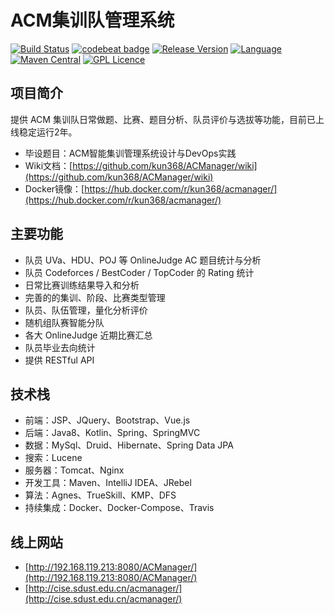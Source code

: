 # ACM集训队管理系统

[![Build Status](https://travis-ci.org/kun368/ACManager.svg?branch=master)](https://travis-ci.org/kun368/ACManager)
[![codebeat badge](https://codebeat.co/badges/49176421-bc21-4672-ad36-d7b275ad2afa)](https://codebeat.co/projects/github-com-kun368-acmanager-master)
[![Release Version](https://img.shields.io/badge/release-1.1.0-red.svg)](https://github.com/kun368/ACManager/releases)
[![Language](https://img.shields.io/badge/language-java-orange.svg)](https://github.com/kun368/ACManager)
[![Maven Central](https://img.shields.io/maven-central/v/org.apache.maven/apache-maven.svg)](https://github.com/kun368/ACManager)
[![GPL Licence](https://badges.frapsoft.com/os/gpl/gpl.svg?v=103)](https://opensource.org/licenses/GPL-3.0/)

## 项目简介

提供 ACM 集训队日常做题、比赛、题目分析、队员评价与选拔等功能，目前已上线稳定运行2年。

- 毕设题目：ACM智能集训管理系统设计与DevOps实践
- Wiki文档：[https://github.com/kun368/ACManager/wiki](https://github.com/kun368/ACManager/wiki)
- Docker镜像：[https://hub.docker.com/r/kun368/acmanager/](https://hub.docker.com/r/kun368/acmanager/)

## 主要功能

- 队员 UVa、HDU、POJ 等 OnlineJudge AC 题目统计与分析
- 队员 Codeforces / BestCoder / TopCoder 的 Rating 统计
- 日常比赛训练结果导入和分析
- 完善的的集训、阶段、比赛类型管理
- 队员、队伍管理，量化分析评价
- 随机组队赛智能分队
- 各大 OnlineJudge 近期比赛汇总
- 队员毕业去向统计
- 提供 RESTful API

## 技术栈

- 前端：JSP、JQuery、Bootstrap、Vue.js
- 后端：Java8、Kotlin、Spring、SpringMVC
- 数据：MySql、Druid、Hibernate、Spring Data JPA
- 搜索：Lucene
- 服务器：Tomcat、Nginx
- 开发工具：Maven、IntelliJ IDEA、JRebel
- 算法：Agnes、TrueSkill、KMP、DFS
- 持续集成：Docker、Docker-Compose、Travis

## 线上网站

- [http://192.168.119.213:8080/ACManager/](http://192.168.119.213:8080/ACManager/)
- [http://cise.sdust.edu.cn/acmanager/](http://cise.sdust.edu.cn/acmanager/)
